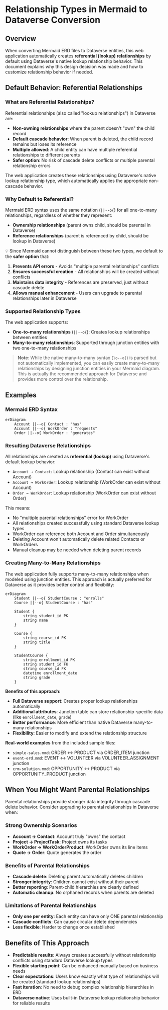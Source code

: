 # Relationship Types in Mermaid to Dataverse Conversion

## Overview

When converting Mermaid ERD files to Dataverse entities, this web application automatically creates **referential (lookup) relationships** by default using Dataverse's native lookup relationship behavior. This document explains why this design decision was made and how to customize relationship behavior if needed.

## Default Behavior: Referential Relationships

### What are Referential Relationships?

Referential relationships (also called "lookup relationships") in Dataverse are:
- **Non-owning relationships** where the parent doesn't "own" the child record
- **Default cascade behavior**: When parent is deleted, the child record remains but loses its reference
- **Multiple allowed**: A child entity can have multiple referential relationships to different parents
- **Safer option**: No risk of cascade delete conflicts or multiple parental relationship errors

The web application creates these relationships using Dataverse's native lookup relationship type, which automatically applies the appropriate non-cascade behavior.

### Why Default to Referential?

Mermaid ERD syntax uses the same notation (`||--o{`) for all one-to-many relationships, regardless of whether they represent:
- **Ownership relationships** (parent owns child, should be parental in Dataverse)
- **Reference relationships** (parent is referenced by child, should be lookup in Dataverse)

💡 Since Mermaid cannot distinguish between these two types, we default to the **safer option** that:
1. **Prevents API errors** - Avoids "multiple parental relationships" conflicts
2. **Ensures successful creation** - All relationships will be created without conflicts
3. **Maintains data integrity** - References are preserved, just without cascade delete
4. **Allows manual enhancement** - Users can upgrade to parental relationships later in Dataverse

### Supported Relationship Types

The web application supports:
- **One-to-many relationships** (`||--o{`): Creates lookup relationships between entities
- **Many-to-many relationships**: Supported through junction entities with two one-to-many relationships

> **Note**: While the native many-to-many syntax (`}o--o{`) is parsed but not automatically implemented, you can easily create many-to-many relationships by designing junction entities in your Mermaid diagram. This is actually the recommended approach for Dataverse and provides more control over the relationship.

## Examples

### Mermaid ERD Syntax
```mermaid
erDiagram
    Account ||--o{ Contact : "has"
    Account ||--o{ WorkOrder : "requests"
    Order ||--o{ WorkOrder : "generates"
```

### Resulting Dataverse Relationships
All relationships are created as **referential (lookup)** using Dataverse's default lookup behavior:
- `Account → Contact`: Lookup relationship (Contact can exist without Account)
- `Account → WorkOrder`: Lookup relationship (WorkOrder can exist without Account)  
- `Order → WorkOrder`: Lookup relationship (WorkOrder can exist without Order)

This means:
- No "multiple parental relationships" error for WorkOrder
- All relationships created successfully using standard Dataverse lookup types
- WorkOrder can reference both Account and Order simultaneously
- Deleting Account won't automatically delete related Contacts or WorkOrders
- Manual cleanup may be needed when deleting parent records

### Creating Many-to-Many Relationships

The web application fully supports many-to-many relationships when modeled using junction entities. This approach is actually preferred for Dataverse as it provides better control and flexibility:

```mermaid
erDiagram
    Student ||--o{ StudentCourse : "enrolls"
    Course ||--o{ StudentCourse : "has"
    
    Student {
        string student_id PK
        string name
    }
    
    Course {
        string course_id PK
        string title
    }
    
    StudentCourse {
        string enrollment_id PK
        string student_id FK
        string course_id FK
        datetime enrollment_date
        string grade
    }
```

**Benefits of this approach:**
- **Full Dataverse support**: Creates proper lookup relationships automatically
- **Additional attributes**: Junction table can store relationship-specific data (like `enrollment_date`, `grade`)
- **Better performance**: More efficient than native Dataverse many-to-many relationships
- **Flexibility**: Easier to modify and extend the relationship structure

**Real-world examples** from the included sample files:
- `simple-sales.mmd`: ORDER ↔ PRODUCT via ORDER_ITEM junction
- `event-erd.mmd`: EVENT ↔ VOLUNTEER via VOLUNTEER_ASSIGNMENT junction
- `crm-solution.mmd`: OPPORTUNITY ↔ PRODUCT via OPPORTUNITY_PRODUCT junction

## When You Might Want Parental Relationships

Parental relationships provide stronger data integrity through cascade delete behavior. Consider upgrading to parental relationships in Dataverse when:

### Strong Ownership Scenarios
- **Account → Contact**: Account truly "owns" the contact
- **Project → ProjectTask**: Project owns its tasks
- **WorkOrder → WorkOrderProduct**: WorkOrder owns its line items
- **Quote → Order**: Quote generates the order

### Benefits of Parental Relationships
- **Cascade delete**: Deleting parent automatically deletes children
- **Stronger integrity**: Children cannot exist without their parent
- **Better reporting**: Parent-child hierarchies are clearly defined
- **Automatic cleanup**: No orphaned records when parents are deleted

### Limitations of Parental Relationships
- **Only one per entity**: Each entity can have only ONE parental relationship
- **Cascade conflicts**: Can cause circular delete dependencies
- **Less flexible**: Harder to change once established


## Benefits of This Approach

- **Predictable results**: Always creates successfully without relationship conflicts using standard Dataverse lookup types
- **Flexible starting point**: Can be enhanced manually based on business needs
- **Clear expectations**: Users know exactly what type of relationships will be created (standard lookup relationships)
- **Fast iteration**: No need to debug complex relationship hierarchies in ERD
- **Dataverse native**: Uses built-in Dataverse lookup relationship behavior for reliable results



